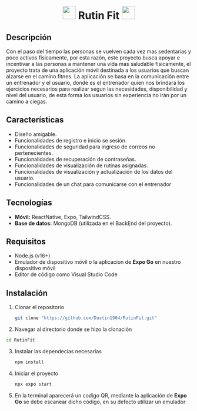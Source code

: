 <h1 align='center'>
  <img src='https://github.com/user-attachments/assets/0c92a49a-c124-4795-ab56-24193f9e4585' height='35px' >
  Rutin Fit
  <img src='https://github.com/user-attachments/assets/0c92a49a-c124-4795-ab56-24193f9e4585' height='35px' >
</h1>

## Descripción
Con el paso del tiempo las personas se vuelven cada vez mas sedentarias y poco activos fisicamente, por esta razón, este proyecto busca apoyar e incentivar a las personas a mantener una vida mas saludable 
fisicamente, el proyecto trata de una aplicación móvil destinada a los usuarios que buscan alzarse en el camino fitnes.
La aplicación se basa en la comunicación entre un entrenador y el usuario, donde es el entrenador quien nos brindará los ejercicios necesarios para realizar segun las necesidades, disponibilidad y nivel del 
usuario, de esta forma los usuarios sin experiencia no irán por un camino a ciegas.

## Características
- Diseño amigable.
- Funcionalidades de registro e inicio se sesión.
- Funcionalidades de seguridad para ingreso de correos no pertenecientes.
- Funcionalidades de recuperación de contraseñas.
- Funcionalidades de visualización de rutinas asignadas.
- Funcionalidades de visualización y actualización de los datos del usuario.
- Funcionalidades de un chat para comunicarse con el entrenador

## Tecnologías
- **Móvil:** ReactNative, Expo, TailwindCSS.
- **Base de datos:** MongoDB (utilizada en el BackEnd del proyecto).

## Requisitos
- Node.js (v16+)
- Emulador de dispositivo móvil o la aplicacion de **Expo Go** en nuestro dispositivo móvil
- Editor de código como Visual Studio Code

## Instalación
1. Clonar el repositorio
   ```bash
   git clone "https://github.com/Dustin1904/RutinFit.git"
   ```
2. Navegar al directorio donde se hizo la clonación
  ```bash
  cd RutinFit
  ```
3. Instalar las dependecias necesarias
   ```bash
   npm install
   ```
4. Iniciar el proyecto
   ```bash
   npx expo start
   ```
5. En la terminal aparecerá un codigo QR, mediante la aplicación de **Expo Go** se debe escanear dicho código, en su defecto utilizar un emulador



